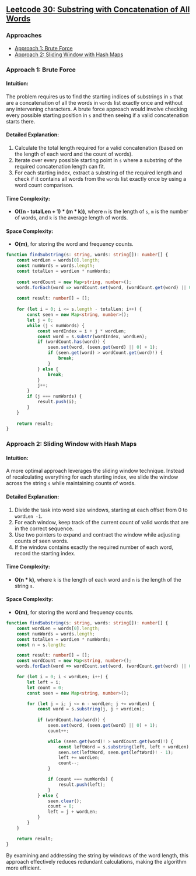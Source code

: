 ## [Leetcode 30: Substring with Concatenation of All Words](https://leetcode.com/problems/substring-with-concatenation-of-all-words/)

### Approaches
- [Approach 1: Brute Force](#approach-1-brute-force)
- [Approach 2: Sliding Window with Hash Maps](#approach-2-sliding-window-with-hash-maps)

### Approach 1: Brute Force

#### Intuition:
The problem requires us to find the starting indices of substrings in `s` that are a concatenation of all the words in `words` list exactly once and without any intervening characters. A brute force approach would involve checking every possible starting position in `s` and then seeing if a valid concatenation starts there.

#### Detailed Explanation:
1. Calculate the total length required for a valid concatenation (based on the length of each word and the count of words).
2. Iterate over every possible starting point in `s` where a substring of the required concatenation length can fit.
3. For each starting index, extract a substring of the required length and check if it contains all words from the `words` list exactly once by using a word count comparison.

#### Time Complexity:
- **O((n - totalLen + 1) * (m * k))**, where `n` is the length of `s`, `m` is the number of words, and `k` is the average length of words.
  
#### Space Complexity:
- **O(m)**, for storing the word and frequency counts.

```typescript
function findSubstring(s: string, words: string[]): number[] {
    const wordLen = words[0].length;
    const numWords = words.length;
    const totalLen = wordLen * numWords;
    
    const wordCount = new Map<string, number>();
    words.forEach(word => wordCount.set(word, (wordCount.get(word) || 0) + 1));
    
    const result: number[] = [];
    
    for (let i = 0; i <= s.length - totalLen; i++) {
        const seen = new Map<string, number>();
        let j = 0;
        while (j < numWords) {
            const wordIndex = i + j * wordLen;
            const word = s.substr(wordIndex, wordLen);
            if (wordCount.has(word)) {
                seen.set(word, (seen.get(word) || 0) + 1);
                if (seen.get(word) > wordCount.get(word)!) {
                    break;
                }
            } else {
                break;
            }
            j++;
        }
        if (j === numWords) {
            result.push(i);
        }
    }
    
    return result;
}
```

### Approach 2: Sliding Window with Hash Maps

#### Intuition:
A more optimal approach leverages the sliding window technique. Instead of recalculating everything for each starting index, we slide the window across the string `s` while maintaining counts of words. 

#### Detailed Explanation:
1. Divide the task into word size windows, starting at each offset from 0 to `wordLen -1`.
2. For each window, keep track of the current count of valid words that are in the correct sequence.
3. Use two pointers to expand and contract the window while adjusting counts of seen words.
4. If the window contains exactly the required number of each word, record the starting index.

#### Time Complexity:
- **O(n * k)**, where `k` is the length of each word and `n` is the length of the string `s`.
  
#### Space Complexity:
- **O(m)**, for storing the word and frequency counts.

```typescript
function findSubstring(s: string, words: string[]): number[] {
    const wordLen = words[0].length;
    const numWords = words.length;
    const totalLen = wordLen * numWords;
    const n = s.length;

    const result: number[] = [];
    const wordCount = new Map<string, number>();
    words.forEach(word => wordCount.set(word, (wordCount.get(word) || 0) + 1));

    for (let i = 0; i < wordLen; i++) {
        let left = i;
        let count = 0;
        const seen = new Map<string, number>();

        for (let j = i; j <= n - wordLen; j += wordLen) {
            const word = s.substring(j, j + wordLen);
 
            if (wordCount.has(word)) {
                seen.set(word, (seen.get(word) || 0) + 1);
                count++;

                while (seen.get(word)! > wordCount.get(word)!) {
                    const leftWord = s.substring(left, left + wordLen);
                    seen.set(leftWord, seen.get(leftWord)! - 1);
                    left += wordLen;
                    count--;
                }

                if (count === numWords) {
                    result.push(left);
                }
            } else {
                seen.clear();
                count = 0;
                left = j + wordLen;
            }
        }
    }

    return result;
}
```

By examining and addressing the string by windows of the word length, this approach effectively reduces redundant calculations, making the algorithm more efficient.

